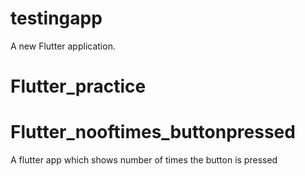 # testingapp

A new Flutter application.

# Flutter_practice
# Flutter_nooftimes_buttonpressed

A flutter app which shows number of times the button is pressed
